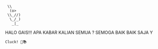      \\
      (o>
     \\_//)
      \_/_)
       _|_

  HALO GAIS!!! APA KABAR KALIAN SEMUA ? SEMOGA BAIK BAIK SAJA Y

    Cluck! 🐔📚
